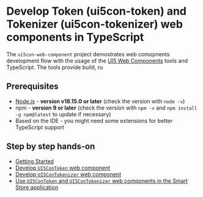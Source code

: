 # Develop Token (ui5con-token) and Tokenizer (ui5con-tokenizer) web components in TypeScript


The `ui5con-web-component` project demostrates web comopnents development flow with the usage of the [UI5 Web Components](https://github.com/SAP/ui5-webcomponents) tools and TypeScript. The tools provide build, ru



## Prerequisites
- [Node.js](https://nodejs.org/) - **version v18.15.0 or later** (check the version with `node -v`)
- npm - **version 9 or later** (check the version with `npm -v` and `npm install -g npm@latest` to update if necessary)
- Based on the IDE - you might need some extensions for better TypeScript support

## Step by step hands-on

- [Getting Started](./docs/1_Getting_Started.md)
- [Develop `UI5ConToken` web component](./docs/2_Develop_Token.md)
- [Develop `UI5ConTokenizer` web component](./docs/3_Develop_Tokenizer.md)
- [Use `UI5ConToken` and `UI5ConTokenizer` web components in the Smart Store application](./docs/4_Use_in_Smart_Store_app.md)
